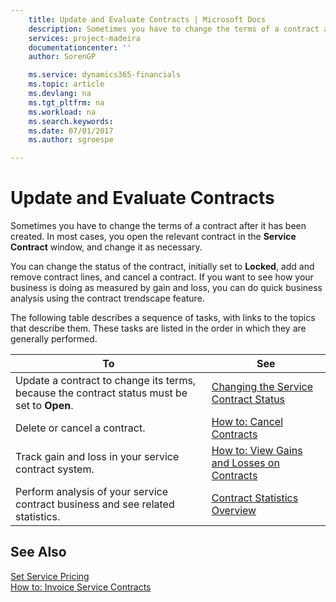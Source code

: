 ```yaml
---
    title: Update and Evaluate Contracts | Microsoft Docs
    description: Sometimes you have to change the terms of a contract after it has been created. In most cases, you open the relevant contract in the **Service Contract** window, and change it as necessary.
    services: project-madeira
    documentationcenter: ''
    author: SorenGP

    ms.service: dynamics365-financials
    ms.topic: article
    ms.devlang: na
    ms.tgt_pltfrm: na
    ms.workload: na
    ms.search.keywords:
    ms.date: 07/01/2017
    ms.author: sgroespe

---
```

# Update and Evaluate Contracts
Sometimes you have to change the terms of a contract after it has been created. In most cases, you open the relevant contract in the **Service Contract** window, and change it as necessary.  
  
 You can change the status of the contract, initially set to **Locked**, add and remove contract lines, and cancel a contract. If you want to see how your business is doing as measured by gain and loss, you can do quick business analysis using the contract trendscape feature.  
  
 The following table describes a sequence of tasks, with links to the topics that describe them. These tasks are listed in the order in which they are generally performed.  
  
|**To**|**See**|  
|------------|-------------|  
|Update a contract to change its terms, because the contract status must be set to **Open**.|[Changing the Service Contract Status](../changing-the-service-contract-status.md)|  
|Delete or cancel a contract.|[How to: Cancel Contracts](../how-to-cancel-contracts.md)|  
|Track gain and loss in your service contract system.|[How to: View Gains and Losses on Contracts](../how-to-view-gains-and-losses-on-contracts.md)|  
|Perform analysis of your service contract business and see related statistics.|[Contract Statistics Overview](../contract-statistics-overview.md)|  
  
## See Also  
 [Set Service Pricing](../set-service-pricing.md)   
 [How to: Invoice Service Contracts](../how-to-invoice-service-contracts.md)